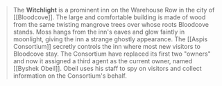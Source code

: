 > The **Witchlight** is a prominent inn on the Warehouse Row in the city of [[Bloodcove]]. The large and comfortable building is made of wood from the same twisting mangrove trees over whose roots Bloodcove stands. Moss hangs from the inn's eaves and glow faintly in moonlight, giving the inn a strange ghostly appearance. The [[Aspis Consortium]] secretly controls the inn where most new visitors to Bloodcove stay. The Consortium have replaced its first two "owners" and now it assigned a third agent as the current owner, named [[Byshek Obeil]]. Obeil uses his staff to spy on visitors and collect information on the Consortium's behalf.







